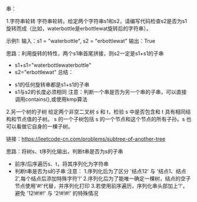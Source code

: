 串：

1.字符串轮转
字符串轮转。给定两个字符串s1和s2，请编写代码检查s2是否为s1旋转而成（比如，waterbottle是erbottlewat旋转后的字符串）。

示例1:
 输入：s1 = "waterbottle", s2 = "erbottlewat"
 输出：True
 
思路：利用旋转的特性，两个s1串首尾拼接，则s2一定是s1+s1的子串
- s1+s1="waterbottlewaterbottle"
- s2="erbottlewat"
总结：
* s1的任何旋转串都是s1+s1的子串
* s1与s2的长度必须相同
注意：判断一个串是否为另一个串的子串，可以直接调用contains(),或使用kmp算法

2.另一个树的子树
给定两个非空二叉树 s 和 t，检验 s 中是否包含和 t 具有相同结构和节点值的子树。
s 的一个子树包括 s 的一个节点和这个节点的所有子孙。s 也可以看做它自身的一棵子树。

链接：https://leetcode-cn.com/problems/subtree-of-another-tree

思路：将树s、t序列化输出，判断t串是否为s的子串
- 前序/后序遍历s、t，将其序列化为字符串
- 判断t串是否为s的子串
注意：
1.序列化后为了区分 '结点12' 与 '结点1、结点2',每个结点后添加特殊字符'!'
2.序列化后为了能唯一确定一棵树，结点的空子节点使用'#!'代替，并序列化打印
3.若使用前序遍历，序列化串头部加上'!'，避免 '12!#!#!' 与 '2!#!#!' 的特殊情况






